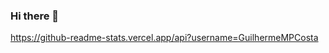 ### Hi there 👋
https://github-readme-stats.vercel.app/api?username=GuilhermeMPCosta
<!--
**GuilhermeMPCosta/GuilhermeMPCosta** is a ✨ _special_ ✨ repository because its `README.md` (this file) appears on your GitHub profile.
<details>
<summmary>Lista</summary>
item
</details>
Here are some ideas to get you started:

- 🔭 I’m currently working on ...
- 🌱 I’m currently learning ...
- 👯 I’m looking to collaborate on ...
- 🤔 I’m looking for help with ...
- 💬 Ask me about ...
- 📫 How to reach me: ...
- 😄 Pronouns: ...
- ⚡ Fun fact: ...
-->
